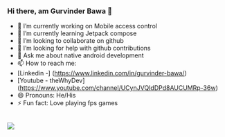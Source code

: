### Hi there, am Gurvinder Bawa 👋


- 🔭 I’m currently working on Mobile access control
- 🌱 I’m currently learning Jetpack compose
- 👯 I’m looking to collaborate on github
- 🤔 I’m looking for help with github contributions
- 💬 Ask me about native android development
- 📫 How to reach me:
-  [Linkedin -]  (https://www.linkedin.com/in/gurvinder-bawa/)
-  [Youtube - theWhyDev] (https://www.youtube.com/channel/UCynJVQIdDPd8AUCUMRp-36w)
- 😄 Pronouns: He/His
- ⚡ Fun fact: Love playing fps games
<br>

<img src="https://github-readme-stats.vercel.app/api?username=GurvinderBawa&&show_icons=true&title_color=ffffff&icon_color=bb2acf&text_color=daf7dc&bg_color=191919"/>

